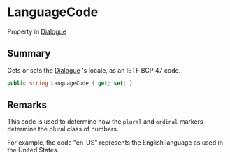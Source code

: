 # LanguageCode

Property in [Dialogue](yarn.dialogue.md)

## Summary

Gets or sets the [Dialogue](yarn.dialogue.md) 's locale, as an IETF BCP 47 code.

```csharp
public string LanguageCode { get; set; }
```

## Remarks

This code is used to determine how the `plural` and `ordinal` markers determine the plural class of numbers.

For example, the code "en-US" represents the English language as used in the United States.
